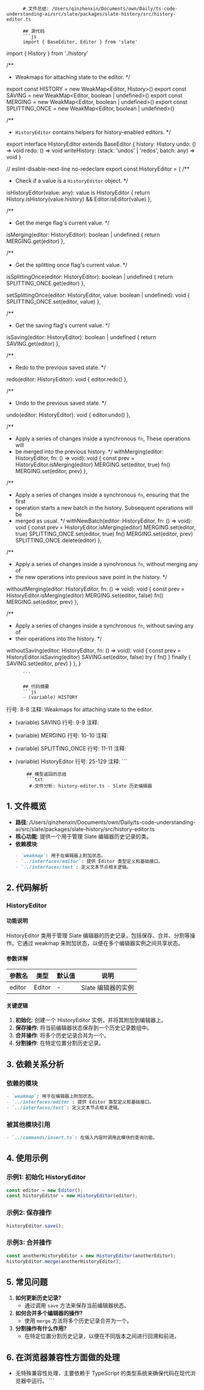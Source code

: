 
          # 文件总结: /Users/qinzhenxin/Documents/own/Daily/ts-code-understanding-ai/src/slate/packages/slate-history/src/history-editor.ts

          ## 源代码
          ```js
          import { BaseEditor, Editor } from 'slate'
import { History } from './history'

/**
 * Weakmaps for attaching state to the editor.
 */

export const HISTORY = new WeakMap<Editor, History>()
export const SAVING = new WeakMap<Editor, boolean | undefined>()
export const MERGING = new WeakMap<Editor, boolean | undefined>()
export const SPLITTING_ONCE = new WeakMap<Editor, boolean | undefined>()

/**
 * `HistoryEditor` contains helpers for history-enabled editors.
 */

export interface HistoryEditor extends BaseEditor {
  history: History
  undo: () => void
  redo: () => void
  writeHistory: (stack: 'undos' | 'redos', batch: any) => void
}

// eslint-disable-next-line no-redeclare
export const HistoryEditor = {
  /**
   * Check if a value is a `HistoryEditor` object.
   */

  isHistoryEditor(value: any): value is HistoryEditor {
    return History.isHistory(value.history) && Editor.isEditor(value)
  },

  /**
   * Get the merge flag's current value.
   */

  isMerging(editor: HistoryEditor): boolean | undefined {
    return MERGING.get(editor)
  },

  /**
   * Get the splitting once flag's current value.
   */

  isSplittingOnce(editor: HistoryEditor): boolean | undefined {
    return SPLITTING_ONCE.get(editor)
  },

  setSplittingOnce(editor: HistoryEditor, value: boolean | undefined): void {
    SPLITTING_ONCE.set(editor, value)
  },

  /**
   * Get the saving flag's current value.
   */

  isSaving(editor: HistoryEditor): boolean | undefined {
    return SAVING.get(editor)
  },

  /**
   * Redo to the previous saved state.
   */

  redo(editor: HistoryEditor): void {
    editor.redo()
  },

  /**
   * Undo to the previous saved state.
   */

  undo(editor: HistoryEditor): void {
    editor.undo()
  },

  /**
   * Apply a series of changes inside a synchronous `fn`, These operations will
   * be merged into the previous history.
   */
  withMerging(editor: HistoryEditor, fn: () => void): void {
    const prev = HistoryEditor.isMerging(editor)
    MERGING.set(editor, true)
    fn()
    MERGING.set(editor, prev)
  },

  /**
   * Apply a series of changes inside a synchronous `fn`, ensuring that the first
   * operation starts a new batch in the history. Subsequent operations will be
   * merged as usual.
   */
  withNewBatch(editor: HistoryEditor, fn: () => void): void {
    const prev = HistoryEditor.isMerging(editor)
    MERGING.set(editor, true)
    SPLITTING_ONCE.set(editor, true)
    fn()
    MERGING.set(editor, prev)
    SPLITTING_ONCE.delete(editor)
  },

  /**
   * Apply a series of changes inside a synchronous `fn`, without merging any of
   * the new operations into previous save point in the history.
   */

  withoutMerging(editor: HistoryEditor, fn: () => void): void {
    const prev = HistoryEditor.isMerging(editor)
    MERGING.set(editor, false)
    fn()
    MERGING.set(editor, prev)
  },

  /**
   * Apply a series of changes inside a synchronous `fn`, without saving any of
   * their operations into the history.
   */

  withoutSaving(editor: HistoryEditor, fn: () => void): void {
    const prev = HistoryEditor.isSaving(editor)
    SAVING.set(editor, false)
    try {
      fn()
    } finally {
      SAVING.set(editor, prev)
    }
  },
}

          ```

          ## 代码摘要
          ```js
          - (variable) HISTORY
  行号: 8-8
  注释: Weakmaps for attaching state to the editor.

- (variable) SAVING
  行号: 9-9
  注释: 

- (variable) MERGING
  行号: 10-10
  注释: 

- (variable) SPLITTING_ONCE
  行号: 11-11
  注释: 

- (variable) HistoryEditor
  行号: 25-129
  注释: 
          ```

          ## 模型返回的总结
          ```txt
           # 文件分析: history-editor.ts - Slate 历史编辑器

## 1. 文件概览
- **路径**: /Users/qinzhenxin/Documents/own/Daily/ts-code-understanding-ai/src/slate/packages/slate-history/src/history-editor.ts
- **核心功能**: 提供一个用于管理 Slate 编辑器历史记录的类。
- **依赖模块**:
  ```markdown
  - `weakmap`: 用于在编辑器上附加状态。
  - `../interfaces/editor`: 提供 Editor 类型定义和基础接口。
  - `../interfaces/text`: 定义文本节点相关逻辑。
  ```

## 2. 代码解析
### HistoryEditor
#### 功能说明
HistoryEditor 类用于管理 Slate 编辑器的历史记录，包括保存、合并、分割等操作。它通过 weakmap 来附加状态，以便在多个编辑器实例之间共享状态。

#### 参数详解
| 参数名 | 类型 | 默认值 | 说明 |
|--------|------|--------|------|
| editor | Editor | - | Slate 编辑器的实例 |

#### 关键逻辑
1. **初始化**: 创建一个 HistoryEditor 实例，并将其附加到编辑器上。
2. **保存操作**: 将当前编辑器状态保存到一个历史记录数组中。
3. **合并操作**: 将多个历史记录合并为一个。
4. **分割操作**: 在特定位置分割历史记录。

## 3. 依赖关系分析
### 依赖的模块
```markdown
- `weakmap`: 用于在编辑器上附加状态。
- `../interfaces/editor`: 提供 Editor 类型定义和基础接口。
- `../interfaces/text`: 定义文本节点相关逻辑。
```

### 被其他模块引用
```markdown
- `../commands/insert.ts`: 在插入内容时调用此模块的查询功能。
```

## 4. 使用示例
### 示例1: 初始化 HistoryEditor
```typescript
const editor = new Editor();
const historyEditor = new HistoryEditor(editor);
```

### 示例2: 保存操作
```typescript
historyEditor.save();
```

### 示例3: 合并操作
```typescript
const anotherHistoryEditor = new HistoryEditor(anotherEditor);
historyEditor.merge(anotherHistoryEditor);
```

## 5. 常见问题
1. **如何更新历史记录?**
   - 通过调用 `save` 方法来保存当前编辑器状态。
2. **如何合并多个编辑器的操作?**
   - 使用 `merge` 方法将多个历史记录合并为一个。
3. **分割操作有什么作用?**
   - 在特定位置分割历史记录，以便在不同版本之间进行回溯和前进。

## 6. 在浏览器兼容性方面做的处理
- 无特殊兼容性处理，主要依赖于 TypeScript 的类型系统来确保代码在现代浏览器中运行。
          ```
        